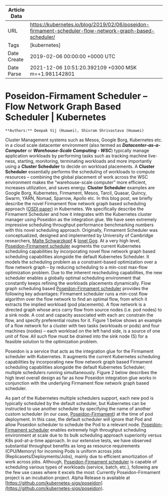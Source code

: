 |             Article Data             ||
| ----------------- | ----------------- |
| URL               | https://kubernetes.io/blog/2019/02/06/poseidon-firmament-scheduler-flow-network-graph-based-scheduler/        |
| Tags              | [kubernetes]       |
| Date Create       | 2019-02-06 00:00:00 &#43;0000 UTC |
| Date Parse        | 2021-12-06 10:51:20.392109 &#43;0300 MSK m=&#43;1.981142801  |

# Poseidon-Firmament Scheduler – Flow Network Graph Based Scheduler | Kubernetes

	
	
	
	
	**Authors:** Deepak Vij (Huawei), Shivram Shrivastava (Huawei)
Cluster Management systems such as Mesos, Google Borg, Kubernetes etc. in a cloud scale datacenter environment (also termed as ***Datacenter-as-a-Computer*** or ***Warehouse-Scale Computing - WSC***) typically manage application workloads by performing tasks such as tracking machine live-ness, starting, monitoring, terminating workloads and more importantly using a **Cluster Scheduler** to decide on workload placements.
A **Cluster Scheduler** essentially performs the scheduling of workloads to compute resources – combining the global placement of work across the WSC environment makes the “warehouse-scale computer” more efficient, increases utilization, and saves energy. **Cluster Scheduler** examples are Google Borg, Kubernetes, Firmament, Mesos, Tarcil, Quasar, Quincy, Swarm, YARN, Nomad, Sparrow, Apollo etc.
In this blog post, we briefly describe the novel Firmament flow network graph based scheduling approach ([OSDI paper](https://www.usenix.org/conference/osdi16/technical-sessions/presentation/gog)) in Kubernetes. We specifically describe the Firmament Scheduler and how it integrates with the Kubernetes cluster manager using Poseidon as the integration glue. We have seen extremely impressive scheduling throughput performance benchmarking numbers with this novel scheduling approach. Originally, Firmament Scheduler was conceptualized, designed and implemented by University of Cambridge researchers, [Malte Schwarzkopf](http://www.malteschwarzkopf.de/) &amp; [Ionel Gog](http://ionelgog.org/).
At a very high level, [Poseidon-Firmament scheduler](/docs/concepts/extend-kubernetes/poseidon-firmament-alternate-scheduler/) augments the current Kubernetes scheduling capabilities by incorporating novel flow network graph based scheduling capabilities alongside the default Kubernetes Scheduler. It models the scheduling problem as a constraint-based optimization over a flow network graph – by reducing scheduling to a min-cost max-flow optimization problem. Due to the inherent rescheduling capabilities, the new scheduler enables a globally optimal scheduling environment that constantly keeps refining the workloads placements dynamically.
Flow graph scheduling based [Poseidon-Firmament scheduler](/docs/concepts/extend-kubernetes/poseidon-firmament-alternate-scheduler/) provides the following key advantages:
Firmament scheduler runs a min-cost flow algorithm over the flow network to find an optimal flow, from which it extracts the implied workload (pod placements). A flow network is a directed graph whose arcs carry flow from source nodes (i.e. pod nodes) to a sink node. A cost and capacity associated with each arc constrain the flow, and specify preferential routes for it.
Figure 1 below shows an example of a flow network for a cluster with two tasks (workloads or pods) and four machines (nodes) – each workload on the left hand side, is a source of one unit of flow. All such flow must be drained into the sink node (S) for a feasible solution to the optimization problem.




Poseidon is a service that acts as the integration glue for the Firmament scheduler with Kubernetes. It augments the current Kubernetes scheduling capabilities by incorporating new flow network graph based Firmament scheduling capabilities alongside the default Kubernetes Scheduler; multiple schedulers running simultaneously. Figure 2 below describes the high level overall design as far as how Poseidon integration glue works in conjunction with the underlying Firmament flow network graph based scheduler.




As part of the Kubernetes multiple schedulers support, each new pod is typically scheduled by the default scheduler, but Kubernetes can be instructed to use another scheduler by specifying the name of another custom scheduler (in our case, [Poseidon-Firmament](/docs/concepts/extend-kubernetes/poseidon-firmament-alternate-scheduler/)) at the time of pod deployment. In this case, the default scheduler will ignore that Pod and allow Poseidon scheduler to schedule the Pod to a relevant node.
[Poseidon-Firmament scheduler](/docs/concepts/extend-kubernetes/poseidon-firmament-alternate-scheduler/) enables extremely high throughput scheduling environment at scale due to its bulk scheduling approach superiority versus K8s pod-at-a-time approach. In our extensive tests, we have observed substantial throughput benefits as long as resource requirements (CPU/Memory) for incoming Pods is uniform across jobs (Replicasets/Deployments/Jobs), mainly due to efficient amortization of work across jobs.
Although, [Poseidon-Firmament scheduler](/docs/concepts/extend-kubernetes/poseidon-firmament-alternate-scheduler/) is capable of scheduling various types of workloads (service, batch, etc.), following are the few use cases where it excels the most:
Currently Poseidon-Firmament project is an incubation project. Alpha Release is available at [https://github.com/kubernetes-sigs/poseidon](https://github.com/kubernetes-sigs/poseidon).


	

	


